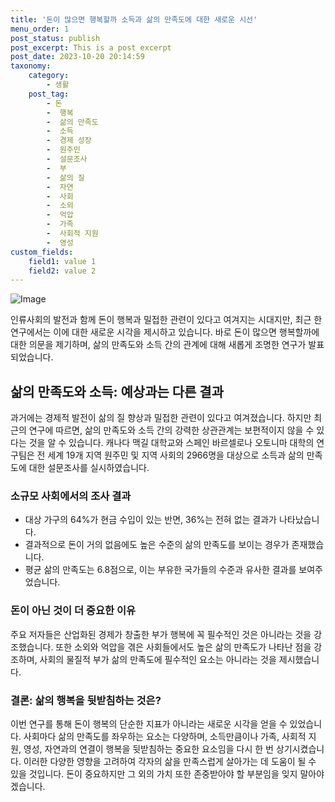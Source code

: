 ```yaml
---
title: '돈이 많으면 행복할까 소득과 삶의 만족도에 대한 새로운 시선'
menu_order: 1
post_status: publish
post_excerpt: This is a post excerpt
post_date: 2023-10-20 20:14:59
taxonomy:
    category:
        - 생활
    post_tag:
        - 돈
        -  행복
        -  삶의 만족도
        -  소득
        -  경제 성장
        -  원주민
        -  설문조사
        -  부
        -  삶의 질
        -  자연
        -  사회
        -  소외
        -  억압
        -  가족
        -  사회적 지원
        -  영성
custom_fields:
    field1: value 1
    field2: value 2
---
```


![Image](https://imgnews.pstatic.net/image/296/2024/02/06/0000074288_001_20240206131901306.jpg?type=w647)


인류사회의 발전과 함께 돈이 행복과 밀접한 관련이 있다고 여겨지는 시대지만, 최근 한 연구에서는 이에 대한 새로운 시각을 제시하고 있습니다. 바로 돈이 많으면 행복할까에 대한 의문을 제기하며, 삶의 만족도와 소득 간의 관계에 대해 새롭게 조명한 연구가 발표되었습니다.

## 삶의 만족도와 소득: 예상과는 다른 결과

과거에는 경제적 발전이 삶의 질 향상과 밀접한 관련이 있다고 여겨졌습니다. 하지만 최근의 연구에 따르면, 삶의 만족도와 소득 간의 강력한 상관관계는 보편적이지 않을 수 있다는 것을 알 수 있습니다. 캐나다 맥길 대학교와 스페인 바르셀로나 오토니마 대학의 연구팀은 전 세계 19개 지역 원주민 및 지역 사회의 2966명을 대상으로 소득과 삶의 만족도에 대한 설문조사를 실시하였습니다.

### 소규모 사회에서의 조사 결과

- 대상 가구의 64%가 현금 수입이 있는 반면, 36%는 전혀 없는 결과가 나타났습니다.
- 결과적으로 돈이 거의 없음에도 높은 수준의 삶의 만족도를 보이는 경우가 존재했습니다.
- 평균 삶의 만족도는 6.8점으로, 이는 부유한 국가들의 수준과 유사한 결과를 보여주었습니다.

### 돈이 아닌 것이 더 중요한 이유

주요 저자들은 산업화된 경제가 창출한 부가 행복에 꼭 필수적인 것은 아니라는 것을 강조했습니다. 또한 소외와 억압을 겪은 사회들에서도 높은 삶의 만족도가 나타난 점을 강조하며, 사회의 물질적 부가 삶의 만족도에 필수적인 요소는 아니라는 것을 제시했습니다.

### 결론: 삶의 행복을 뒷받침하는 것은?

이번 연구를 통해 돈이 행복의 단순한 지표가 아니라는 새로운 시각을 얻을 수 있었습니다. 사회마다 삶의 만족도를 좌우하는 요소는 다양하며, 소득만큼이나 가족, 사회적 지원, 영성, 자연과의 연결이 행복을 뒷받침하는 중요한 요소임을 다시 한 번 상기시켰습니다. 이러한 다양한 영향을 고려하여 각자의 삶을 만족스럽게 살아가는 데 도움이 될 수 있을 것입니다. 돈이 중요하지만 그 외의 가치 또한 존중받아야 할 부분임을 잊지 말아야겠습니다.

